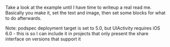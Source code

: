 Take a look at the example until I have time to writeup a real read me.  Basically you make it, set the text and image, then set some blocks for what to do afterwards.

Note: podspec deployment target is set to 5.0, but UIActivity requires iOS 6.0 - this is so I can include it in projects that only present the share interface on versions that support it
